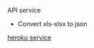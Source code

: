 API service 

- Convert xls-xlsx to json

[heroku service](https://excel2json-api.herokuapp.com/upload)


